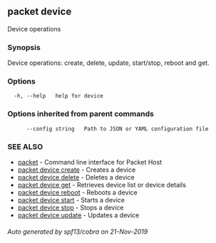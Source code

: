 ## packet device

Device operations

### Synopsis

Device operations: create, delete, update, start/stop, reboot and get.

### Options

```
  -h, --help   help for device
```

### Options inherited from parent commands

```
      --config string   Path to JSON or YAML configuration file
```

### SEE ALSO

* [packet](packet.md)	 - Command line interface for Packet Host
* [packet device create](packet_device_create.md)	 - Creates a device
* [packet device delete](packet_device_delete.md)	 - Deletes a device
* [packet device get](packet_device_get.md)	 - Retrieves device list or device details
* [packet device reboot](packet_device_reboot.md)	 - Reboots a device
* [packet device start](packet_device_start.md)	 - Starts a device
* [packet device stop](packet_device_stop.md)	 - Stops a device
* [packet device update](packet_device_update.md)	 - Updates a device

###### Auto generated by spf13/cobra on 21-Nov-2019
